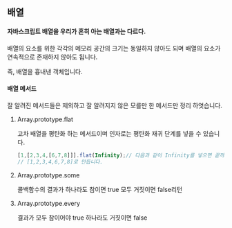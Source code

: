 ## 배열

#### 자바스크립트 배열을 우리가 흔히 아는 배열과는 다르다.

배열의 요소를 위한 각각의 메모리 공간의 크기는 동일하지 않아도 되며 배열의 요소가 연속적으로 존재하지 않아도 됩니다.

즉, 배열을 흉내낸 객체입니다.

#### 배열 메서드

잘 알려진 메서드들은 제외하고 잘 알려지지 않은 모를만 한 메서드만 정리 하엿습니다.

1. Array.prototype.flat

   고차 배열을 평탄화 하는 메서드이며 인자로는 평탄화 재귀 단계를 넣을 수 있습니다.

   ```js
   [1,[2,3,4,[6,7,8]]].flat(Infinity);// 다음과 같이 Infinity를 넣으면 끝까지 평탄화 하여
   // [1,2,3,4,6,7,8]로 만듭니다.
   ```

2. Array.prototype.some

   콜백함수의 결과가 하나라도 참이면 true 모두 거짓이면 false리턴

3. Array.prototype.every

   결과가 모두 참이어야 true 하나라도 거짓이면 false